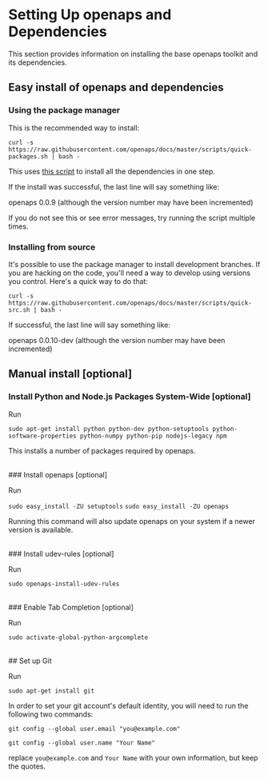# Setting Up openaps and Dependencies

This section provides information on installing the base openaps toolkit and its dependencies.

## Easy install of openaps and dependencies

### Using the package manager

This is the recommended way to install:

`curl -s https://raw.githubusercontent.com/openaps/docs/master/scripts/quick-packages.sh | bash -`

This uses [this script](https://raw.githubusercontent.com/openaps/docs/master/scripts/quick-packages.sh) to install all the dependencies in one step.

If the install was successful, the last line will say something like:<br>

openaps 0.0.9  (although the version number may have been incremented)

If you do not see this or see error messages, try running the script multiple times.

### Installing from source

It's possible to use the package manager to install development branches.  If you are hacking on the code, you'll need a way to develop using versions you control.  Here's a quick way to do that:

`curl -s https://raw.githubusercontent.com/openaps/docs/master/scripts/quick-src.sh | bash -`

If successful, the last line will say something like: <br>

openaps 0.0.10-dev  (although the version number may have been incremented)



## Manual install [optional]
### Install Python and Node.js Packages System-Wide [optional]

Run

`sudo apt-get install python python-dev python-setuptools python-software-properties python-numpy python-pip nodejs-legacy npm`

This installs a number of packages required by openaps.

<br>
### Install openaps [optional]

Run

`sudo easy_install -ZU setuptools`
`sudo easy_install -ZU openaps`

Running this command will also update openaps on your system if a newer version is available.

<br>
### Install udev-rules [optional]

Run

`sudo openaps-install-udev-rules`


<br>
### Enable Tab Completion [optional]

Run

`sudo activate-global-python-argcomplete`

<br>
## Set up Git

Run

`sudo apt-get install git`

In order to set your git account's default identity, you will need to run the following two commands:

`git config --global user.email "you@example.com"`

`git config --global user.name "Your Name"`

replace `you@example.com` and `Your Name` with your own information, but keep the quotes.

